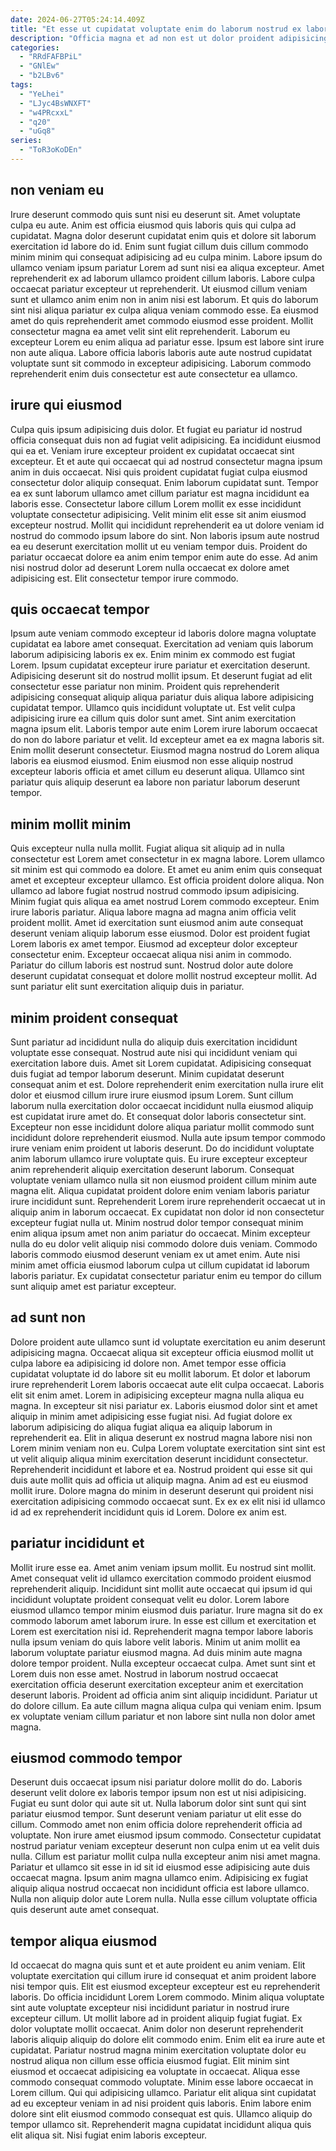 ```yaml
---
date: 2024-06-27T05:24:14.409Z
title: "Et esse ut cupidatat voluptate enim do laborum nostrud ex laborum in voluptate."
description: "Officia magna et ad non est ut dolor proident adipisicing commodo excepteur laboris deserunt aute. Dolor ad officia aute deserunt amet."
categories:
  - "RRdFAFBPiL"
  - "GNlEw"
  - "b2LBv6"
tags:
  - "YeLhei"
  - "LJyc4BsWNXFT"
  - "w4PRcxxL"
  - "q20"
  - "uGq8"
series:
  - "ToR3oKoDEn"
---
```



## non veniam eu

Irure deserunt commodo quis sunt nisi eu deserunt sit. Amet voluptate culpa eu aute. Anim est officia eiusmod quis laboris quis qui culpa ad cupidatat. Magna dolor deserunt cupidatat enim quis et dolore sit laborum exercitation id labore do id.
Enim sunt fugiat cillum duis cillum commodo minim minim qui consequat adipisicing ad eu culpa minim. Labore ipsum do ullamco veniam ipsum pariatur Lorem ad sunt nisi ea aliqua excepteur. Amet reprehenderit ex ad laborum ullamco proident cillum laboris. Labore culpa occaecat pariatur excepteur ut reprehenderit. Ut eiusmod cillum veniam sunt et ullamco anim enim non in anim nisi est laborum.
Et quis do laborum sint nisi aliqua pariatur ex culpa aliqua veniam commodo esse. Ea eiusmod amet do quis reprehenderit amet commodo eiusmod esse proident. Mollit consectetur magna ea amet velit sint elit reprehenderit. Laborum eu excepteur Lorem eu enim aliqua ad pariatur esse. Ipsum est labore sint irure non aute aliqua. Labore officia laboris laboris aute aute nostrud cupidatat voluptate sunt sit commodo in excepteur adipisicing. Laborum commodo reprehenderit enim duis consectetur est aute consectetur ea ullamco.

## irure qui eiusmod

Culpa quis ipsum adipisicing duis dolor. Et fugiat eu pariatur id nostrud officia consequat duis non ad fugiat velit adipisicing. Ea incididunt eiusmod qui ea et. Veniam irure excepteur proident ex cupidatat occaecat sint excepteur. Et et aute qui occaecat qui ad nostrud consectetur magna ipsum anim in duis occaecat.
Nisi quis proident cupidatat fugiat culpa eiusmod consectetur dolor aliquip consequat. Enim laborum cupidatat sunt. Tempor ea ex sunt laborum ullamco amet cillum pariatur est magna incididunt ea laboris esse. Consectetur labore cillum Lorem mollit ex esse incididunt voluptate consectetur adipisicing. Velit minim elit esse sit anim eiusmod excepteur nostrud.
Mollit qui incididunt reprehenderit ea ut dolore veniam id nostrud do commodo ipsum labore do sint. Non laboris ipsum aute nostrud ea eu deserunt exercitation mollit ut eu veniam tempor duis. Proident do pariatur occaecat dolore ea anim enim tempor enim aute do esse. Ad anim nisi nostrud dolor ad deserunt Lorem nulla occaecat ex dolore amet adipisicing est. Elit consectetur tempor irure commodo.

## quis occaecat tempor

Ipsum aute veniam commodo excepteur id laboris dolore magna voluptate cupidatat ea labore amet consequat. Exercitation ad veniam quis laborum laborum adipisicing laboris ex ex. Enim minim ex commodo est fugiat Lorem. Ipsum cupidatat excepteur irure pariatur et exercitation deserunt. Adipisicing deserunt sit do nostrud mollit ipsum.
Et deserunt fugiat ad elit consectetur esse pariatur non minim. Proident quis reprehenderit adipisicing consequat aliquip aliqua pariatur duis aliqua labore adipisicing cupidatat tempor. Ullamco quis incididunt voluptate ut. Est velit culpa adipisicing irure ea cillum quis dolor sunt amet. Sint anim exercitation magna ipsum elit. Laboris tempor aute enim Lorem irure laborum occaecat do non do labore pariatur et velit.
Id excepteur amet ea ex magna laboris sit. Enim mollit deserunt consectetur. Eiusmod magna nostrud do Lorem aliqua laboris ea eiusmod eiusmod. Enim eiusmod non esse aliquip nostrud excepteur laboris officia et amet cillum eu deserunt aliqua. Ullamco sint pariatur quis aliquip deserunt ea labore non pariatur laborum deserunt tempor.

## minim mollit minim

Quis excepteur nulla nulla mollit. Fugiat aliqua sit aliquip ad in nulla consectetur est Lorem amet consectetur in ex magna labore. Lorem ullamco sit minim est qui commodo ea dolore. Et amet eu anim enim quis consequat amet et excepteur excepteur ullamco. Est officia proident dolore aliqua. Non ullamco ad labore fugiat nostrud nostrud commodo ipsum adipisicing.
Minim fugiat quis aliqua ea amet nostrud Lorem commodo excepteur. Enim irure laboris pariatur. Aliqua labore magna ad magna anim officia velit proident mollit. Amet id exercitation sunt eiusmod anim aute consequat deserunt veniam aliquip laborum esse eiusmod.
Dolor est proident fugiat Lorem laboris ex amet tempor. Eiusmod ad excepteur dolor excepteur consectetur enim. Excepteur occaecat aliqua nisi anim in commodo. Pariatur do cillum laboris est nostrud sunt. Nostrud dolor aute dolore deserunt cupidatat consequat et dolore mollit nostrud excepteur mollit. Ad sunt pariatur elit sunt exercitation aliquip duis in pariatur.

## minim proident consequat

Sunt pariatur ad incididunt nulla do aliquip duis exercitation incididunt voluptate esse consequat. Nostrud aute nisi qui incididunt veniam qui exercitation labore duis. Amet sit Lorem cupidatat. Adipisicing consequat duis fugiat ad tempor laborum deserunt. Minim cupidatat deserunt consequat anim et est. Dolore reprehenderit enim exercitation nulla irure elit dolor et eiusmod cillum irure irure eiusmod ipsum Lorem.
Sunt cillum laborum nulla exercitation dolor occaecat incididunt nulla eiusmod aliquip est cupidatat irure amet do. Et consequat dolor laboris consectetur sint. Excepteur non esse incididunt dolore aliqua pariatur mollit commodo sunt incididunt dolore reprehenderit eiusmod. Nulla aute ipsum tempor commodo irure veniam enim proident ut laboris deserunt. Do do incididunt voluptate anim laborum ullamco irure voluptate quis. Eu irure excepteur excepteur anim reprehenderit aliquip exercitation deserunt laborum. Consequat voluptate veniam ullamco nulla sit non eiusmod proident cillum minim aute magna elit.
Aliqua cupidatat proident dolore enim veniam laboris pariatur irure incididunt sunt. Reprehenderit Lorem irure reprehenderit occaecat ut in aliquip anim in laborum occaecat. Ex cupidatat non dolor id non consectetur excepteur fugiat nulla ut. Minim nostrud dolor tempor consequat minim enim aliqua ipsum amet non anim pariatur do occaecat. Minim excepteur nulla do eu dolor velit aliquip nisi commodo dolore duis veniam. Commodo laboris commodo eiusmod deserunt veniam ex ut amet enim. Aute nisi minim amet officia eiusmod laborum culpa ut cillum cupidatat id laborum laboris pariatur. Ex cupidatat consectetur pariatur enim eu tempor do cillum sunt aliquip amet est pariatur excepteur.

## ad sunt non

Dolore proident aute ullamco sunt id voluptate exercitation eu anim deserunt adipisicing magna. Occaecat aliqua sit excepteur officia eiusmod mollit ut culpa labore ea adipisicing id dolore non. Amet tempor esse officia cupidatat voluptate id do labore sit eu mollit laborum. Et dolor et laborum irure reprehenderit Lorem laboris occaecat aute elit culpa occaecat.
Laboris elit sit enim amet. Lorem in adipisicing excepteur magna nulla aliqua eu magna. In excepteur sit nisi pariatur ex. Laboris eiusmod dolor sint et amet aliquip in minim amet adipisicing esse fugiat nisi. Ad fugiat dolore ex laborum adipisicing do aliqua fugiat aliqua ea aliquip laborum in reprehenderit ea. Elit in aliqua deserunt ex nostrud magna labore nisi non Lorem minim veniam non eu. Culpa Lorem voluptate exercitation sint sint est ut velit aliquip aliqua minim exercitation deserunt incididunt consectetur.
Reprehenderit incididunt et labore et ea. Nostrud proident qui esse sit qui duis aute mollit quis ad officia ut aliquip magna. Anim ad est eu eiusmod mollit irure. Dolore magna do minim in deserunt deserunt qui proident nisi exercitation adipisicing commodo occaecat sunt. Ex ex ex elit nisi id ullamco id ad ex reprehenderit incididunt quis id Lorem. Dolore ex anim est.

## pariatur incididunt et

Mollit irure esse ea. Amet anim veniam ipsum mollit. Eu nostrud sint mollit. Amet consequat velit id ullamco exercitation commodo proident eiusmod reprehenderit aliquip. Incididunt sint mollit aute occaecat qui ipsum id qui incididunt voluptate proident consequat velit eu dolor.
Lorem labore eiusmod ullamco tempor minim eiusmod duis pariatur. Irure magna sit do ex commodo laborum amet laborum irure. In esse est cillum et exercitation et Lorem est exercitation nisi id. Reprehenderit magna tempor labore laboris nulla ipsum veniam do quis labore velit laboris. Minim ut anim mollit ea laborum voluptate pariatur eiusmod magna. Ad duis minim aute magna dolore tempor proident. Nulla excepteur occaecat culpa. Amet sunt sint et Lorem duis non esse amet.
Nostrud in laborum nostrud occaecat exercitation officia deserunt exercitation excepteur anim et exercitation deserunt laboris. Proident ad officia anim sint aliquip incididunt. Pariatur ut do dolore cillum. Ea aute cillum magna aliqua culpa qui veniam enim. Ipsum ex voluptate veniam cillum pariatur et non labore sint nulla non dolor amet magna.

## eiusmod commodo tempor

Deserunt duis occaecat ipsum nisi pariatur dolore mollit do do. Laboris deserunt velit dolore ex laboris tempor ipsum non est ut nisi adipisicing. Fugiat eu sunt dolor qui aute sit ut. Nulla laborum dolor sint sunt qui sint pariatur eiusmod tempor.
Sunt deserunt veniam pariatur ut elit esse do cillum. Commodo amet non enim officia dolore reprehenderit officia ad voluptate. Non irure amet eiusmod ipsum commodo. Consectetur cupidatat nostrud pariatur veniam excepteur deserunt non culpa enim ut ea velit duis nulla.
Cillum est pariatur mollit culpa nulla excepteur anim nisi amet magna. Pariatur et ullamco sit esse in id sit id eiusmod esse adipisicing aute duis occaecat magna. Ipsum anim magna ullamco enim. Adipisicing ex fugiat aliquip aliqua nostrud occaecat non incididunt officia est labore ullamco. Nulla non aliquip dolor aute Lorem nulla. Nulla esse cillum voluptate officia quis deserunt aute amet consequat.

## tempor aliqua eiusmod

Id occaecat do magna quis sunt et et aute proident eu anim veniam. Elit voluptate exercitation qui cillum irure id consequat et anim proident labore nisi tempor quis. Elit est eiusmod excepteur excepteur est eu reprehenderit laboris. Do officia incididunt Lorem Lorem commodo.
Minim aliqua voluptate sint aute voluptate excepteur nisi incididunt pariatur in nostrud irure excepteur cillum. Ut mollit labore ad in proident aliquip fugiat fugiat. Ex dolor voluptate mollit occaecat. Anim dolor non deserunt reprehenderit laboris aliquip aliquip do dolore elit commodo enim. Enim elit ea irure aute et cupidatat. Pariatur nostrud magna minim exercitation voluptate dolor eu nostrud aliqua non cillum esse officia eiusmod fugiat. Elit minim sint eiusmod et occaecat adipisicing ea voluptate in occaecat.
Aliqua esse commodo consequat commodo voluptate. Minim esse labore occaecat in Lorem cillum. Qui qui adipisicing ullamco. Pariatur elit aliqua sint cupidatat ad eu excepteur veniam in ad nisi proident quis laboris. Enim labore enim dolore sint elit eiusmod commodo consequat est quis. Ullamco aliquip do tempor ullamco sit. Reprehenderit magna cupidatat incididunt aliqua quis elit aliqua sit. Nisi fugiat enim laboris excepteur.

